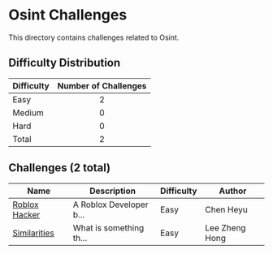 # Osint Challenges
This directory contains challenges related to Osint.

## Difficulty Distribution
| Difficulty | Number of Challenges |
| ---------- |:--------------------:|
| Easy | 2 |
| Medium | 0 |
| Hard | 0 |
| Total | 2 |

## Challenges (2 total)
| Name | Description | Difficulty | Author |
| ---- | ----------- | ---------- | ------ |
| [Roblox Hacker](<./Roblox Hacker>) | A Roblox Developer b... | Easy | Chen Heyu |
| [Similarities](<./Similarities>) | What is something th... | Easy | Lee Zheng Hong |
